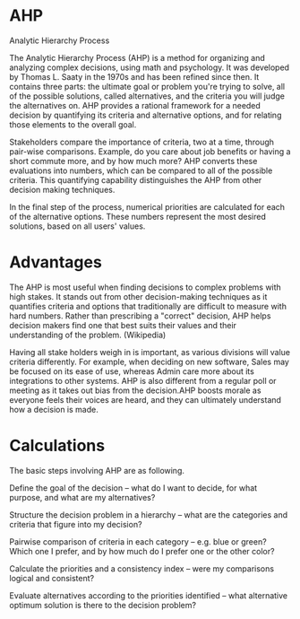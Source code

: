 # AHP

Analytic Hierarchy Process 

The Analytic Hierarchy Process (AHP) is a method for organizing and analyzing complex decisions, using math and psychology. It was developed by Thomas L. Saaty in the 1970s and has been refined since then. It contains three parts: the ultimate goal or problem you're trying to solve, all of the possible solutions, called alternatives, and the criteria you will judge the alternatives on. AHP provides a rational framework for a needed decision by quantifying its criteria and alternative options, and for relating those elements to the overall goal.

Stakeholders compare the importance of criteria, two at a time, through pair-wise comparisons. Example, do you care about job benefits or having a short commute more, and by how much more? AHP converts these evaluations into numbers, which can be compared to all of the possible criteria. This quantifying capability distinguishes the AHP from other decision making techniques.

In the final step of the process, numerical priorities are calculated for each of the alternative options. These numbers represent the most desired solutions, based on all users' values.

# Advantages 

The AHP is most useful when finding decisions to complex problems with high stakes. It stands out from other decision-making techniques as it quantifies criteria and options that traditionally are difficult to measure with hard numbers. Rather than prescribing a "correct" decision, AHP helps decision makers find one that best suits their values and their understanding of the problem. (Wikipedia)

Having all stake holders weigh in is important, as various divisions will value criteria differently. For example, when deciding on new software, Sales may be focused on its ease of use, whereas Admin care more about its integrations to other systems. AHP is also different from a regular poll or meeting as it takes out bias from the decision.AHP boosts morale as everyone feels their voices are heard, and they can ultimately understand how a decision is made.

# Calculations 

The basic steps involving AHP are as following.

Define the goal of the decision – what do I want to decide, for what purpose, and what are my alternatives?

Structure the decision problem in a hierarchy – what are the categories and criteria that figure into my decision?

Pairwise comparison of criteria in each category – e.g. blue or green? Which one I prefer, and by how much do I prefer one or the other color?

Calculate the priorities and a consistency index – were my comparisons logical and consistent?

Evaluate alternatives according to the priorities identified – what alternative optimum solution is there to the decision problem?
